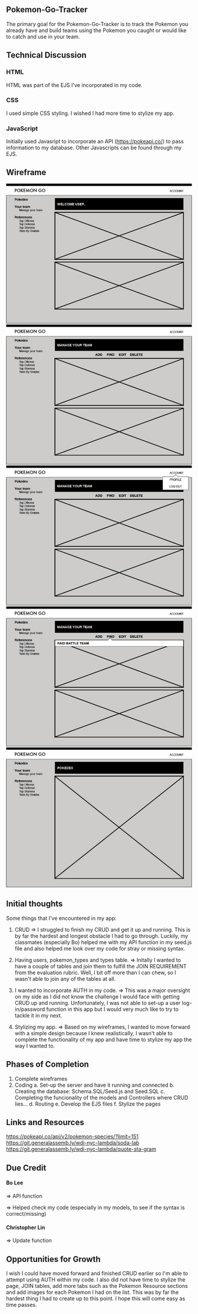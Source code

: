## Pokemon-Go-Tracker

The primary goal for the Pokemon-Go-Tracker is to track the Pokemon you already have and build teams using the Pokemon you caught or would like to catch and use in your team.

## Technical Discussion
### HTML
HTML was part of the EJS I've incorporated in my code.
### CSS
I used simple CSS styling. I wished I had more time to stylize my app.
### JavaScript
Initially used Javasript to incorporate an API (https://pokeapi.co/) to pass information to my database. Other Javascripts can be found through my EJS.


## Wireframe

![alt text](https://github.com/FunWithLiz/pokemon-go-tracker/blob/master/wireframes/poke1.jpg "Wireframe 1")
![alt text](https://github.com/FunWithLiz/pokemon-go-tracker/blob/master/wireframes/poke2.jpg "Wireframe 2")
![alt text](https://github.com/FunWithLiz/pokemon-go-tracker/blob/master/wireframes/poke3.jpg "Wireframe 3")
![alt text](https://github.com/FunWithLiz/pokemon-go-tracker/blob/master/wireframes/poke4.jpg "Wireframe 4")
![alt text](https://github.com/FunWithLiz/pokemon-go-tracker/blob/master/wireframes/poke5.jpg "Wireframe 5")


## Initial thoughts

Some things that I've encountered in my app:

1. CRUD
=> I struggled to finish my CRUD and get it up and running. This is by far the hardest and longest obstacle I had to go through. Luckily, my classmates (especially Bo) helped me with my API function in my seed.js file and also helped me look over my code for stray or missing syntax.

2. Having users, pokemon_types and types table.
=> Initally I wanted to have a couple of tables and join them to fulfill the JOIN REQUIREMENT from the evaluation rubric. Well, I bit off more than I can chew, so I wasn't able to join any of the tables at all. 

3. I wanted to incorporate AUTH in my code.
=> This was a major oversight on my side as I did not know the challenge I would face with getting CRUD up and running. Unfortunately, I was not able to set-up a user log-in/password function in this app but I would very much like to try to tackle it in my next.

4. Stylizing my app.
=> Based on my wireframes, I wanted to move forward with a simple design because I knew realistically, I wasn't able to complete the functionality of my app and have time to stylize my app the way I wanted to.

## Phases of Completion

1. Complete wireframes
2. Coding
  a. Set-up the server and have it running and connected
  b. Creating the database: Schema.SQL/Seed.js and Seed.SQL
  c. Completing the funcionality of the models and Controllers where CRUD lies...
  d. Routing 
  e. Develop the EJS files
  f. Stylize the pages

## Links and Resources

https://pokeapi.co/api/v2/pokemon-species/?limit=151
https://git.generalassemb.ly/wdi-nyc-lambda/soda-lab
https://git.generalassemb.ly/wdi-nyc-lambda/quote-sta-gram

## Due Credit

#### Bo Lee
=> API function

=> Helped check my code (especially in my models, to see if the syntax is correct/missing)

#### Christopher Lin
=> Update function

## Opportunities for Growth
I wish I could have moved forward and finished CRUD earlier so I'm able to attempt using AUTH within my code. I also did not have time to stylize the page, JOIN tables, add more tabs such as the Pokemon Resource sections and add images for each Pokemon I had on the list. This was by far the hardest thing I had to create up to this point. I hope this will come easy as time passes.
